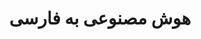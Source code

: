 ---
layout: ai-eng
title: هوش مصنوعی به فارسی
permalink: /ai-eng
comments: false
imageshadow: true
---